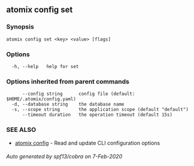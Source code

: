 ## atomix config set



### Synopsis



```
atomix config set <key> <value> [flags]
```

### Options

```
  -h, --help   help for set
```

### Options inherited from parent commands

```
      --config string      config file (default: $HOME/.atomix/config.yaml)
  -d, --database string    the database name
  -s, --scope string       the application scope (default "default")
      --timeout duration   the operation timeout (default 15s)
```

### SEE ALSO

* [atomix config](atomix_config.md)	 - Read and update CLI configuration options

###### Auto generated by spf13/cobra on 7-Feb-2020
